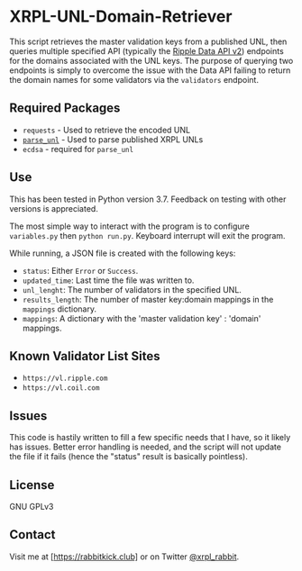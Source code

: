 # XRPL-UNL-Domain-Retriever
This script retrieves the master validation keys from a published UNL, then queries multiple specified API (typically the [Ripple Data API v2]) endpoints for the domains associated with the UNL keys. The purpose of querying two endpoints is simply to overcome the issue with the Data API failing to return the domain names for some validators via the `validators` endpoint.

## Required Packages
- `requests` - Used to retrieve the encoded UNL
- [`parse_unl`] - Used to parse published XRPL UNLs
- `ecdsa` - required for `parse_unl`

## Use
This has been tested in Python version 3.7. Feedback on testing with other versions is appreciated.

The most simple way to interact with the program is to configure `variables.py` then `python run.py`.
Keyboard interrupt will exit the program.


While running, a JSON file is created with the following keys:
- `status`: Either `Error` or `Success`.
- `updated_time`: Last time the file was written to.
- `unl_lenght`: The number of validators in the specified UNL.
- `results_length`: The number of master key:domain mappings in the `mappings` dictionary.
- `mappings`: A dictionary with the 'master validation key' : 'domain' mappings.

## Known Validator List Sites
- `https://vl.ripple.com`
- `https://vl.coil.com`

## Issues
This code is hastily written to fill a few specific needs that I have, so it likely has issues. Better error handling is needed, and the script will not update the file if it fails (hence the "status" result is basically pointless).

## License
GNU GPLv3

## Contact
Visit me at [https://rabbitkick.club] or on Twitter [@xrpl_rabbit].

[Ripple Data API v2]:https://xrpl.org/data-api.html
[`parse_unl`]:https://github.com/crypticrabbit/xrpl_unl_parser
[https://rabbitkick.club]:https://rabbitkick.club
[@xrpl_rabbit]:https://twitter.com/xrpl_rabbit
